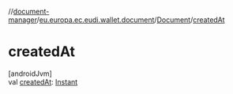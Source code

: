 //[document-manager](../../../index.md)/[eu.europa.ec.eudi.wallet.document](../index.md)/[Document](index.md)/[createdAt](created-at.md)

# createdAt

[androidJvm]\
val [createdAt](created-at.md): [Instant](https://developer.android.com/reference/kotlin/java/time/Instant.html)
